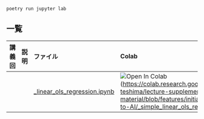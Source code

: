 

```
poetry run jupyter lab
```

## 一覧
|講義回|説明|ファイル|Colab|
|:--|:--|:--|:--|
|||[_linear_ols_regression.ipynb](./_linear_ols_regression.ipynb)|![Open In Colab](https://colab.research.google.com/assets/colab-badge.svg)(https://colab.research.google.com/github/takeshi-teshima/lecture-supplement-material/blob/features/initial-version/Introduction-to-AI/_simple_linear_ols_regression.ipynb)|